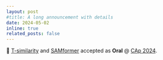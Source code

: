 ```yaml
---
layout: post
#title: A long announcement with details
date: 2024-05-02
inline: true
related_posts: false
---
```


🥳 <a href="https://arxiv.org/pdf/2310.14814">T-similarity</a> and <a href="https://arxiv.org/pdf/2402.10198">SAMformer</a> accepted as **Oral** @ <a href="https://caprfiap2024.sciencesconf.org/">CAp 2024<a/>.
